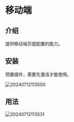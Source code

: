 # 移动端

<PluginInfo name="mobile"></PluginInfo>

## 介绍

提供移动端页面配置的能力。

## 安装

预置插件，需要先激活才能使用。

![20240712113500](https://static-docs.nocobase.com/20240712113500.png)

## 用法

![20240712113531](https://static-docs.nocobase.com/20240712113531.png)
